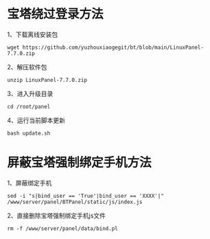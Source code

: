 # 宝塔绕过登录方法
1、下载离线安装包

```code 
wget https://github.com/yuzhouxiaogegit/bt/blob/main/LinuxPanel-7.7.0.zip
 ```

 2、解压软件包

 ```code 
 unzip LinuxPanel-7.7.0.zip
 ```

 3、进入升级目录

 ``` code 
 cd /root/panel
 ```

 4、运行当前脚本更新

 ```code
 bash update.sh
  ```

  # 屏蔽宝塔强制绑定手机方法
  1、屏蔽绑定手机
   ```code
 sed -i "s|bind_user == 'True'|bind_user == 'XXXX'|" /www/server/panel/BTPanel/static/js/index.js
  ```
  2、直接删除宝塔强制绑定手机js文件
```code
rm -f /www/server/panel/data/bind.pl
  ```
